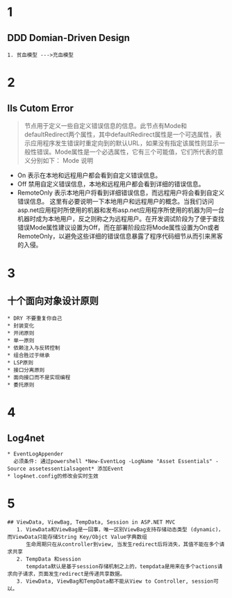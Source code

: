 # 1
  ## DDD Domian-Driven Design
    1. 贫血模型 --->充血模型
# 2
  ## IIs Cutom Error
  > <customErrors>节点用于定义一些自定义错误信息的信息。此节点有Mode和defaultRedirect两个属性，其中defaultRedirect属性是一个可选属性，表示应用程序发生错误时重定向到的默认URL，如果没有指定该属性则显示一般性错误。Mode属性是一个必选属性，它有三个可能值，它们所代表的意义分别如下：
Mode 说明
* On 表示在本地和远程用户都会看到自定义错误信息。
* Off 禁用自定义错误信息，本地和远程用户都会看到详细的错误信息。
* RemoteOnly 表示本地用户将看到详细错误信息，而远程用户将会看到自定义错误信息。
这里有必要说明一下本地用户和远程用户的概念。当我们访问asp.net应用程时所使用的机器和发布asp.net应用程序所使用的机器为同一台机器时成为本地用户，反之则称之为远程用户。在开发调试阶段为了便于查找错误Mode属性建议设置为Off，而在部署阶段应将Mode属性设置为On或者RemoteOnly，以避免这些详细的错误信息暴露了程序代码细节从而引来黑客的入侵。
# 3
  ## 十个面向对象设计原则
    * DRY 不要重复你自己
    * 封装变化
    * 开闭原则
    * 单一原则
    * 依赖注入与反转控制
    * 组合胜过于继承
    * LSP原则
    * 接口分离原则
    * 面向接口而不是实现编程
    * 委托原则
# 4
  ## Log4net
    * EventLogAppender
      必须条件: 通过powershell *New-EventLog -LogName "Asset Essentials" -Source assetessentialsagent* 添加Event
    * log4net.config的修改会实时生效
 # 5
    ## ViewData, ViewBag, TempData, Session in ASP.NET MVC
       1. ViewData和ViewBag是一回事，唯一区别ViewBag支持存储动态类型 (dynamic)，而ViewData只能存储String Key/Objct Value字典数组
          生命周期只在从controller到view, 当发生redirect后将消失，其值不能在多个请求共享
       2. TempData 和session
          tempdata默认是基于session存储机制之上的，tempdata是用来在多个actions请求向子请求，页面发生redirect是传递共享数据。
       3. ViewData, ViewBag和TempData都不能从View to Controller, session可以。
  
